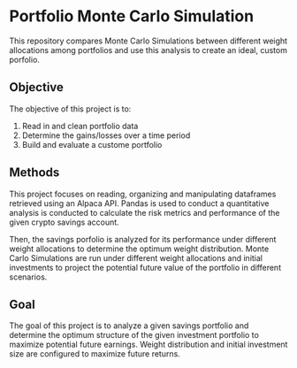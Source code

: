 # Portfolio Monte Carlo Simulation

This repository compares Monte Carlo Simulations between different weight allocations among portfolios and use this analysis to create an ideal, custom porfolio.

## Objective

The objective of this project is to:

  1. Read in and clean portfolio data
  2. Determine the gains/losses over a time period
  3. Build and evaluate a custome portfolio

## Methods

This project focuses on reading, organizing and manipulating dataframes retrieved using an Alpaca API. Pandas is used to conduct a quantitative analysis is conducted to calculate the risk metrics and performance of the given crypto savings account.

Then, the savings porfolio is analyzed for its performance under different weight allocations to determine the optimum weight distribution. Monte Carlo Simulations are run under different weight allocations and initial investments to project the potential future value of the portfolio in different scenarios.

## Goal

The goal of this project is to analyze a given savings portfolio and determine the optimum structure of the given investment portfolio to maximize potential future earnings. Weight distribution and initial investment size are configured to maximize future returns.
